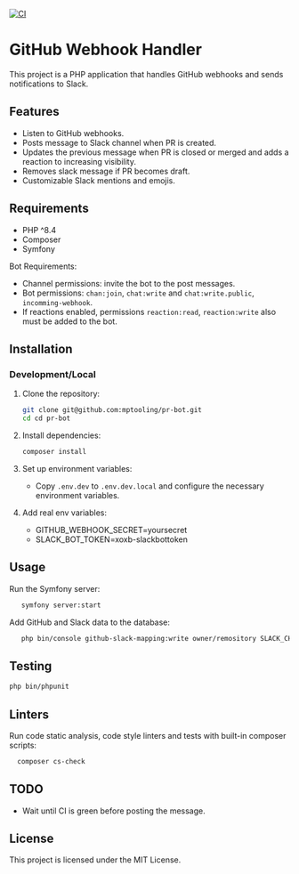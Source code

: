 [![CI](https://github.com/mptooling/pr-bot/actions/workflows/ci.yml/badge.svg?branch=main)](https://github.com/mptooling/pr-bot/actions/workflows/ci.yml)

# GitHub Webhook Handler

This project is a PHP application that handles GitHub webhooks and sends notifications to Slack.

## Features
- Listen to GitHub webhooks.
- Posts message to Slack channel when PR is created.
- Updates the previous message when PR is closed or merged and adds a reaction to increasing visibility.
- Removes slack message if PR becomes draft.
- Customizable Slack mentions and emojis.

## Requirements

- PHP ^8.4
- Composer
- Symfony

Bot Requirements:
- Channel permissions: invite the bot to the post messages.
- Bot permissions: `chan:join`, `chat:write` and `chat:write.public`, `incomming-webhook`.
- If reactions enabled, permissions `reaction:read`, `reaction:write` also must be added to the bot.

## Installation

### Development/Local
1. Clone the repository:
    ```sh
    git clone git@github.com:mptooling/pr-bot.git
    cd cd pr-bot
    ```

2. Install dependencies:
    ```sh
    composer install
    ```

3. Set up environment variables:
    - Copy `.env.dev` to `.env.dev.local` and configure the necessary environment variables.

4. Add real env variables:
    - GITHUB_WEBHOOK_SECRET=yoursecret
    - SLACK_BOT_TOKEN=xoxb-slackbottoken

## Usage

Run the Symfony server:
 ```sh
    symfony server:start
 ```
Add GitHub and Slack data to the database:
 ```sh
    php bin/console github-slack-mapping:write owner/remository SLACK_CHANNEL_ID '<@USERID>,<!subteam^GROUPID>'
 ```

## Testing
```sh
php bin/phpunit
```

## Linters
Run code static analysis, code style linters and tests with built-in composer scripts:
```sh
  composer cs-check
```

## TODO
- Wait until CI is green before posting the message.

## License

This project is licensed under the MIT License.
